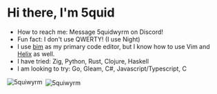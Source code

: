 # Hi there, I'm 5quid 
- How to reach me: Message 5quidwyrm on Discord!
- Fun fact: I don't use QWERTY! (I use Night)
- I use [bim](https://github.com/5quiwyrm/bim) as my primary code editor, but I know how to use Vim and [Helix](https://github.com/helix-editor/helix) as well.
- I have tried: Zig, Python, Rust, Clojure, Haskell
- I am looking to try: Go, Gleam, C#, Javascript/Typescript, C

<p><img align="left" src="https://github-readme-stats.vercel.app/api/top-langs?username=5quiwyrm&show_icons=true&locale=en&layout=compact&theme=github_dark" alt="5quiwyrm" /></p>
<p>&nbsp;<img align="center" src="https://github-readme-stats.vercel.app/api?username=5quiwyrm&show_icons=true&locale=en&theme=github_dark" alt="5quiwyrm" /></p>

<!--
**5quiwyrm/5quiwyrm** is a ✨ _special_ ✨ repository because its `README.md` (this file) appears on your GitHub profile.

Here are some ideas to get you started:

- 👯 I’m looking to collaborate on ...
- 🤔 I’m looking for help with ...
- 💬 Ask me about ...
-->

